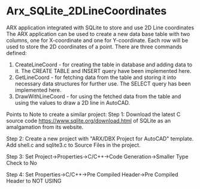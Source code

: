 # Arx_SQLite_2DLineCoordinates
ARX application integrated with SQLite to store and use 2D Line coordinates
The ARX application can be used to create a new data base table with two columns, one for X-coordinate and one for Y-coordinate. Each row will be used to store the 2D coordinates of a point. 
There are three commands defined:
1. CreateLineCoord - for creating the table in database and adding data to it. The CREATE TABLE and INSERT query have been implemented here.
2. GetLineCoord - for fetching data from the table and storing it into necessary data structures for further use. The SELECT query has been implemented here.
3. DrawWithLineCoord - for using the fetched data from the table and using the values to draw a 2D line in AutoCAD.

Points to Note to create a similar project:
Step 1:
Download the latest C source code <https://www.sqlite.org/download.html> of SQLite as an amalgamation from its website.

Step 2:
Create a new project with "ARX/DBX Project for AutoCAD" template. Add shell.c and sqlite3.c to Source Files in the project.

Step 3:
Set Project->Properties->C/C++->Code Generation->Smaller Type Check to No

Step 4:
Set Properties->C/C++->Pre Compiled Header->Pre Compiled Header to NOT USING
